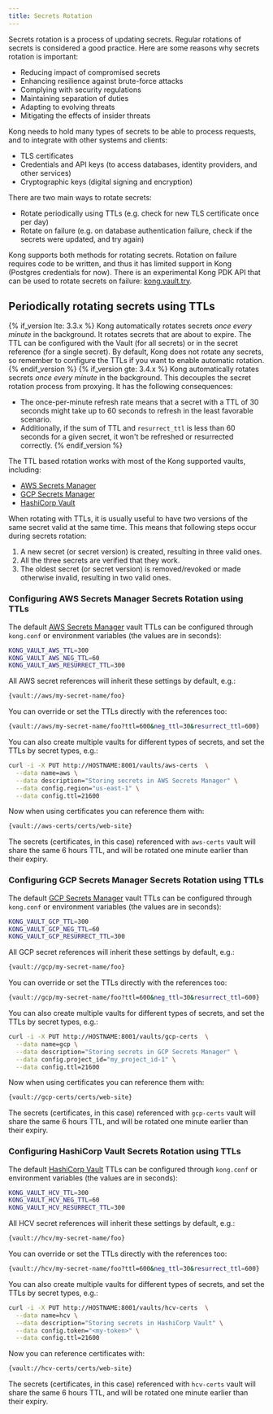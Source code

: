 ```yaml
---
title: Secrets Rotation
---
```


Secrets rotation is a process of updating secrets. Regular rotations of secrets is considered a good
practice. Here are some reasons why secrets rotation is important:

* Reducing impact of compromised secrets
* Enhancing resilience against brute-force attacks
* Complying with security regulations
* Maintaining separation of duties
* Adapting to evolving threats
* Mitigating the effects of insider threats

Kong needs to hold many types of secrets to be able to process requests, and to integrate with other
systems and clients:

* TLS certificates
* Credentials and API keys (to access databases, identity providers, and other services)
* Cryptographic keys (digital signing and encryption)

There are two main ways to rotate secrets:

* Rotate periodically using TTLs (e.g. check for new TLS certificate once per day)
* Rotate on failure (e.g. on database authentication failure, check if the secrets were updated, and try again)

Kong supports both methods for rotating secrets. Rotation on failure requires code to be written,
and thus it has limited support in Kong (Postgres credentials for now). There is an experimental
Kong PDK API that can be used to rotate secrets on failure: [kong.vault.try](/gateway/{{page.release}}/plugin-development/pdk/kong.vault/#kongvaulttrycallback-options).

## Periodically rotating secrets using TTLs

{% if_version lte: 3.3.x %}
Kong automatically rotates secrets *once every minute* in the background. It rotates secrets that are about to expire. The TTL can be configured with the Vault (for all secrets) or in the secret reference (for a single secret). By default, Kong does not rotate any secrets, so remember to configure the TTLs if you want to enable automatic rotation.
{% endif_version %}
{% if_version gte: 3.4.x %}
Kong automatically rotates secrets *once every minute* in the background. This decouples the secret rotation process from proxying. It has the following consequences:

* The once-per-minute refresh rate means that a secret with a TTL of 30 seconds might take up to 60 seconds to refresh in the least favorable scenario.
* Additionally, if the sum of TTL and `resurrect_ttl` is less than 60 seconds for a given secret, it won't be refreshed or resurrected correctly.
{% endif_version %}

The TTL based rotation works with most of the Kong supported vaults, including:

* [AWS Secrets Manager](/gateway/{{page.release}}/kong-enterprise/secrets-management/backends/aws-sm/)
* [GCP Secrets Manager](/gateway/{{page.release}}/kong-enterprise/secrets-management/backends/gcp-sm/)
* [HashiCorp Vault](/gateway/{{page.release}}/kong-enterprise/secrets-management/backends/hashicorp-vault/)

When rotating with TTLs, it is usually useful to have two versions of the same secret valid at the same time.
This means that following steps occur during secrets rotation:

1. A new secret (or secret version) is created, resulting in three valid ones.
2. All the three secrets are verified that they work.
3. The oldest secret (or secret version) is removed/revoked or made otherwise invalid, resulting in two valid ones.

### Configuring AWS Secrets Manager Secrets Rotation using TTLs

The default [AWS Secrets Manager](/gateway/{{page.release}}/kong-enterprise/secrets-management/backends/aws-sm/)
vault TTLs can be configured through `kong.conf` or environment variables (the values are in seconds):

```bash
KONG_VAULT_AWS_TTL=300
KONG_VAULT_AWS_NEG_TTL=60
KONG_VAULT_AWS_RESURRECT_TTL=300
```

All AWS secret references will inherit these settings by default, e.g.:

```bash
{vault://aws/my-secret-name/foo}
```

You can override or set the TTLs directly with the references too: 

```bash
{vault://aws/my-secret-name/foo?ttl=600&neg_ttl=30&resurrect_ttl=600}
```

You can also create multiple vaults for different types of secrets,
and set the TTLs by secret types, e.g.:


```bash
curl -i -X PUT http://HOSTNAME:8001/vaults/aws-certs  \
  --data name=aws \
  --data description="Storing secrets in AWS Secrets Manager" \
  --data config.region="us-east-1" \
  --data config.ttl=21600
```

Now when using certificates you can reference them with:

```bash
{vault://aws-certs/certs/web-site}
```

The secrets (certificates, in this case) referenced with `aws-certs` vault
will share the same 6 hours TTL, and will be rotated one minute earlier than
their expiry.

### Configuring GCP Secrets Manager Secrets Rotation using TTLs

The default [GCP Secrets Manager](/gateway/{{page.release}}/kong-enterprise/secrets-management/backends/gcp-sm/)
vault TTLs can be configured through `kong.conf` or environment variables (the values are in seconds):

```bash
KONG_VAULT_GCP_TTL=300
KONG_VAULT_GCP_NEG_TTL=60
KONG_VAULT_GCP_RESURRECT_TTL=300
```

All GCP secret references will inherit these settings by default, e.g.:

```bash
{vault://gcp/my-secret-name/foo}
```

You can override or set the TTLs directly with the references too:

```bash
{vault://gcp/my-secret-name/foo?ttl=600&neg_ttl=30&resurrect_ttl=600}
```

You can also create multiple vaults for different types of secrets,
and set the TTLs by secret types, e.g.:

```bash
curl -i -X PUT http://HOSTNAME:8001/vaults/gcp-certs  \
  --data name=gcp \
  --data description="Storing secrets in GCP Secrets Manager" \
  --data config.project_id="my_project_id-1" \
  --data config.ttl=21600
```

Now when using certificates you can reference them with:

```bash
{vault://gcp-certs/certs/web-site}
```

The secrets (certificates, in this case) referenced with `gcp-certs` vault
will share the same 6 hours TTL, and will be rotated one minute earlier than
their expiry.

### Configuring HashiCorp Vault Secrets Rotation using TTLs

The default [HashiCorp Vault](/gateway/{{page.release}}/kong-enterprise/secrets-management/backends/hashicorp-vault/)
TTLs can be configured through `kong.conf` or environment variables (the values are in seconds):

```bash
KONG_VAULT_HCV_TTL=300
KONG_VAULT_HCV_NEG_TTL=60
KONG_VAULT_HCV_RESURRECT_TTL=300
```

All HCV secret references will inherit these settings by default, e.g.:

```bash
{vault://hcv/my-secret-name/foo}
```

You can override or set the TTLs directly with the references too:

```bash
{vault://hcv/my-secret-name/foo?ttl=600&neg_ttl=30&resurrect_ttl=600}
```

You can also create multiple vaults for different types of secrets,
and set the TTLs by secret types, e.g.:

```bash
curl -i -X PUT http://HOSTNAME:8001/vaults/hcv-certs  \
  --data name=hcv \
  --data description="Storing secrets in HashiCorp Vault" \
  --data config.token="<my-token>" \
  --data config.ttl=21600
```

Now you can reference certificates with:

```bash
{vault://hcv-certs/certs/web-site}
```

The secrets (certificates, in this case) referenced with `hcv-certs` vault
will share the same 6 hours TTL, and will be rotated one minute earlier than
their expiry.

